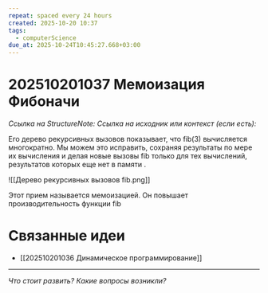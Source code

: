 ```yaml
---
repeat: spaced every 24 hours
created: 2025-10-20 10:37
tags:
  - computerScience
due_at: 2025-10-24T10:45:27.668+03:00
---
```

# 202510201037 Мемоизация Фибоначи

*Ссылка на StructureNote:*
*Ссылка на исходник или контекст (если есть):*

Его дерево рекурсивных вызовов показывает, что fib(3) вычисляется многократно. Мы можем это исправить, сохраняя результаты по мере их вычисления и делая новые вызовы fib только для тех вычислений, результатов которых еще нет в памяти .

![[Дерево рекурсивных вызовов fib.png]]

Этот прием называется мемоизацией. Он повышает производительность функции fib

# Связанные идеи

- [[202510201036 Динамическое программирование]]

---

*Что стоит развить? Какие вопросы возникли?*
